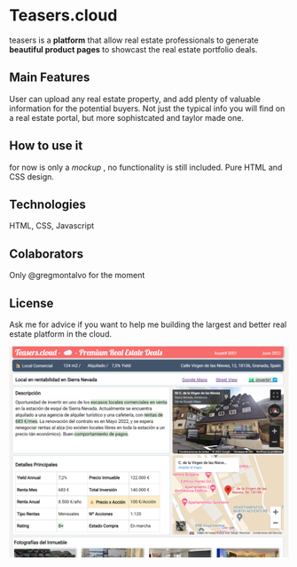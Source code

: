 # Teasers.cloud
teasers is a **platform** that allow real estate professionals to generate **beautiful product pages** to showcast the real estate portfolio deals. 

## Main Features
User can upload any real estate property, and add plenty of valuable information for the potential buyers. Not just the typical info you will find on a real estate portal, but more sophistcated and taylor made one. 

## How to use it
for now is only a *mockup* , no functionality is still included. Pure HTML and CSS design.

## Technologies
HTML, CSS, Javascript

## Colaborators
Only @gregmontalvo for the moment

## License
Ask me for advice if you want to help me building the largest and better real estate platform in the cloud. 

![Home Page demo](./img/demo1.png)
